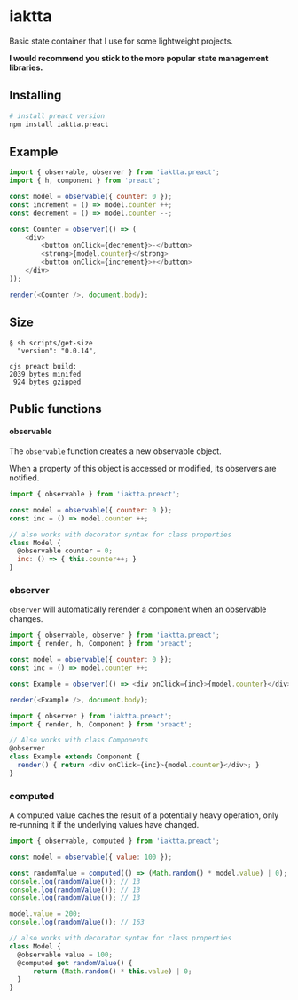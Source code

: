 # iaktta

Basic state container that I use for some lightweight projects.

**I would recommend you stick to the more popular state management libraries.**

## Installing

```bash
# install preact version
npm install iaktta.preact
```

## Example

```js
import { observable, observer } from 'iaktta.preact';
import { h, component } from 'preact';

const model = observable({ counter: 0 });
const increment = () => model.counter ++;
const decrement = () => model.counter --;

const Counter = observer(() => (
    <div>
        <button onClick={decrement}>-</button>
        <strong>{model.counter}</strong>
        <button onClick={increment}>+</button>
    </div>
));

render(<Counter />, document.body);
```

## Size

```
§ sh scripts/get-size 
  "version": "0.0.14",

cjs preact build:
2039 bytes minifed
 924 bytes gzipped
``` 

## Public functions

#### observable

The `observable` function creates a new observable object.

When a property of this object is accessed or modified, its observers are notified.

```js
import { observable } from 'iaktta.preact';

const model = observable({ counter: 0 });
const inc = () => model.counter ++;

// also works with decorator syntax for class properties
class Model {
  @observable counter = 0;
  inc: () => { this.counter++; }
}
```

### observer

`observer` will automatically rerender a component when an observable changes.

```js
import { observable, observer } from 'iaktta.preact';
import { render, h, Component } from 'preact';

const model = observable({ counter: 0 });
const inc = () => model.counter ++;

const Example = observer(() => <div onClick={inc}>{model.counter}</div>);

render(<Example />, document.body);
```

```js
import { observer } from 'iaktta.preact';
import { render, h, Component } from 'preact';

// Also works with class Components
@observer
class Example extends Component {
  render() { return <div onClick={inc}>{model.counter}</div>; }
}
```

### computed

A computed value caches the result of a potentially heavy operation, only re-running it if the underlying values have changed.

```js
import { observable, computed } from 'iaktta.preact';

const model = observable({ value: 100 });

const randomValue = computed(() => (Math.random() * model.value) | 0);
console.log(randomValue()); // 13
console.log(randomValue()); // 13
console.log(randomValue()); // 13

model.value = 200;
console.log(randomValue()); // 163

// also works with decorator syntax for class properties
class Model {
  @observable value = 100;
  @computed get randomValue() {
      return (Math.random() * this.value) | 0;
  }
}
```
